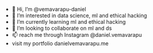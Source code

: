 - 👋 Hi, I’m @vemavarapu-daniel
- 👀 I’m interested in data science, ml and ethical hacking
- 🌱 I’m currently learning ml and ethical hacking
- 💞️ I’m looking to collaborate on ml and ds
- 📫 reach me through Instagram @daniel.vemavarapu
- visit my portfolio danielvemavarapu.me

<!---
vemavarapu-daniel/vemavarapu-daniel is a ✨ special ✨ repository because its `README.md` (this file) appears on your GitHub profile.
You can click the Preview link to take a look at your changes.
--->
